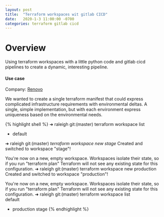 ```yaml
---
layout: post
title:  "Terraform workspaces wit gitlab CICD"
date:   2020-1-3 11:00:00 -0700
categories: terraform gitlab cicd
---
```

<h1>Overview</h1>

<p>
Using terraform workspaces with a little python code and gitlab cicd pipelines to create a dynamic, interesting
pipeline.
</p>

<h4>Use case</h4>

Company: <a href="https://renovo.auto">Renovo</a> 

<p>
We wanted to create a single terraform manifest that could express complicated infrastructure requirements with
environmental deltas.  A single, simple implementation, but with each environment express uniqueness based on the
environmental needs.
</p>

{% highlight shell %}
➜  raleigh git:(master) terraform workspace list
* default

➜  raleigh git:(master) *terraform workspace new stage*
Created and switched to workspace "stage"!

You're now on a new, empty workspace. Workspaces isolate their state,
so if you run "terraform plan" Terraform will not see any existing state
for this configuration.
➜  raleigh git:(master) terraform workspace new production
Created and switched to workspace "production"!

You're now on a new, empty workspace. Workspaces isolate their state,
so if you run "terraform plan" Terraform will not see any existing state
for this configuration.
➜  raleigh git:(master) terraform workspace list          
  default
* production
  stage
{% endhighlight %}

